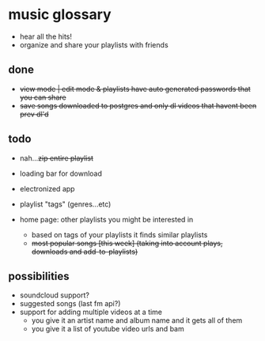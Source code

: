 # music glossary

- hear all the hits!
- organize and share your playlists with friends

## done

- ~~view mode | edit mode & playlists have auto generated passwords that you can share~~
- ~~save songs downloaded to postgres and only dl videos that havent been prev dl'd~~

## todo

- nah...~~zip entire playlist~~
- loading bar for download
- electronized app
- playlist "tags" (genres...etc)

- home page: other playlists you might be interested in
  - based on tags of your playlists it finds similar playlists
  - ~~most popular songs [this week] (taking into account plays, downloads and add-to-playlists)~~

## possibilities


- soundcloud support?
- suggested songs (last fm api?)
- support for adding multiple videos at a time
    - you give it an artist name and album name and it gets all of them
    - you give it a list of youtube video urls and bam
